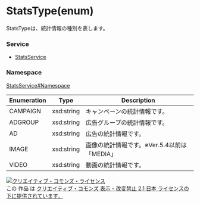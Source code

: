 # StatsType(enum)
StatsTypeは、統計情報の種別を表します。
 
### Service
+ [StatsService](../../services/StatsService.md)

### Namespace
[StatsService#Namespace](../../services/StatsService.md#namespace)

| Enumeration | Type | Description |
|---|---|---|
| CAMPAIGN | xsd:string | キャンペーンの統計情報です。 |
| ADGROUP | xsd:string | 広告グループの統計情報です。 |
| AD | xsd:string | 広告の統計情報です。 |
| IMAGE | xsd:string | 画像の統計情報です。※Ver.5.4以前は「MEDIA」　|
| VIDEO | xsd:string | 動画の統計情報です。 |

<a rel="license" href="http://creativecommons.org/licenses/by-nd/2.1/jp/">
<img alt="クリエイティブ・コモンズ・ライセンス" style="border-width:0" src="https://i.creativecommons.org/l/by-nd/2.1/jp/88x31.png" />
</a><br />
この 作品 は <a rel="license" href="http://creativecommons.org/licenses/by-nd/2.1/jp/">
クリエイティブ・コモンズ 表示 - 改変禁止 2.1 日本 ライセンスの下に提供されています。</a>
